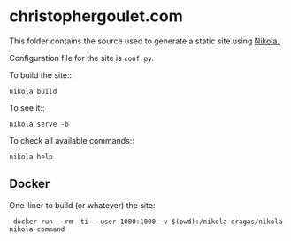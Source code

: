 # christophergoulet.com


This folder contains the source used to generate a static site using [Nikola.](http://getnikola.com)

Configuration file for the site is ```conf.py```.

To build the site::

  ```nikola build```

To see it::

  ```nikola serve -b```

To check all available commands::

  ```nikola help```

## Docker

One-liner to build (or whatever) the site:

``` docker run --rm -ti --user 1000:1000 -v $(pwd):/nikola dragas/nikola nikola command```